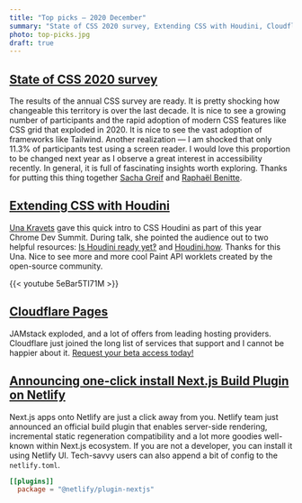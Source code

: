 ```yaml
---
title: "Top picks — 2020 December"
summary: "State of CSS 2020 survey, Extending CSS with Houdini, Cloudflare Pages"
photo: top-picks.jpg
draft: true
---
```


## [State of CSS 2020 survey](https://2020.stateofcss.com/)

The results of the annual CSS survey are ready. It is pretty shocking how changeable this territory is over the last decade. It is nice to see a growing number of participants and the rapid adoption of modern CSS features like CSS grid that exploded in 2020. It is nice to see the vast adoption of frameworks like Tailwind. Another realization — I am shocked that only 11.3% of participants test using a screen reader. I would love this proportion to be changed next year as I observe a great interest in accessibility recently. In general, it is full of fascinating insights worth exploring. Thanks for putting this thing together [Sacha Greif](https://twitter.com/sachagreif) and [Raphaël Benitte](https://twitter.com/benitteraphael).

## [Extending CSS with Houdini](https://youtu.be/5eBar5TI71M)

[Una Kravets](https://twitter.com/una) gave this quick intro to CSS Houdini as part of this year Chrome Dev Summit. During talk, she pointed the audience out to two helpful resources: [Is Houdini ready yet‽](https://ishoudinireadyyet.com) and [Houdini.how](https://houdini.how). Thanks for this Una. Nice to see more and more cool Paint API worklets created by the open-source community.

{{< youtube 5eBar5TI71M >}}

## [Cloudflare Pages](https://pages.cloudflare.com)

JAMstack exploded, and a lot of offers from leading hosting providers. Cloudflare just joined the long list of services that support and I cannot be happier about it. [Request your beta access today!](https://www.cloudflare.com/en-gb/pages-jamstack-platform-beta-sign-up/)

## [Announcing one-click install Next.js Build Plugin on Netlify](https://www.netlify.com/blog/2020/12/07/announcing-one-click-install-next.js-build-plugin-on-netlify)

Next.js apps onto Netlify are just a click away from you. Netlify team just announced an official build plugin that enables server-side rendering, incremental static regeneration compatibility and a lot more goodies well-known within Next.js ecosystem. If you are not a developer, you can install it using Netlify UI. Tech-savvy users can also append a bit of config to the `netlify.toml`.

```toml
[[plugins]]
  package = "@netlify/plugin-nextjs"
```

